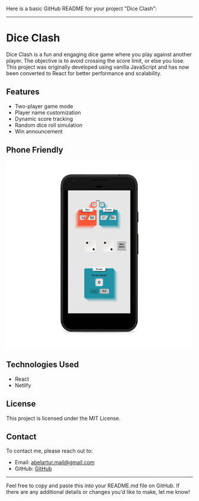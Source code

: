 Here is a basic GitHub README for your project "Dice Clash":

---

# Dice Clash

Dice Clash is a fun and engaging dice game where you play against another player. The objective is to avoid crossing the score limit, or else you lose. This project was originally developed using vanilla JavaScript and has now been converted to React for better performance and scalability.

## Features

- Two-player game mode
- Player name customization
- Dynamic score tracking
- Random dice roll simulation
- Win announcement
  
## Phone Friendly

![Game Screenshot](https://github.com/ArturAbel/First-to-100-version-2/blob/65f77f2318da0eb9f869f83a58d22e3bb1f24959/public/assets/images/README/dice-clash1-portrait.png)

## Technologies Used

- React
- Netlify

## License

This project is licensed under the MIT License.

## Contact

To contact me, please reach out to:

- Email: abelartur.mail@gmail.com
- GitHub: [GitHub](https://github.com/ArturAbel)

---

Feel free to copy and paste this into your README.md file on GitHub. If there are any additional details or changes you'd like to make, let me know!
